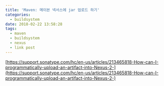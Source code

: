 ```yaml
---
title: 'Maven: 메이븐 넥서스에 jar 업로드 하기'
categories:
  - buildsystem
date: 2018-02-22 13:58:28
tags:
  - maven
  - buildsystem
  - nexus
  - link post
---
```


[https://support.sonatype.com/hc/en-us/articles/213465818-How-can-I-programmatically-upload-an-artifact-into-Nexus-2-](https://support.sonatype.com/hc/en-us/articles/213465818-How-can-I-programmatically-upload-an-artifact-into-Nexus-2-)
